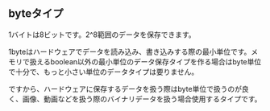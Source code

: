 ## byteタイプ

1バイトは8ビットです。2^8範囲のデータを保存できます。

1byteはハードウェアでデータを読み込み、書き込みする際の最小単位です。メモリで扱えるboolean以外の最小単位のデータ保存タイプを作る場合はbyte単位で十分で、もっと小さい単位のデータタイプは要りません。

ですから、ハードウェアに保存するデータを扱う際はbyte単位で扱うのが良く、画像、動画などを扱う際のバイナリデータを扱う場合使用するタイプです。
